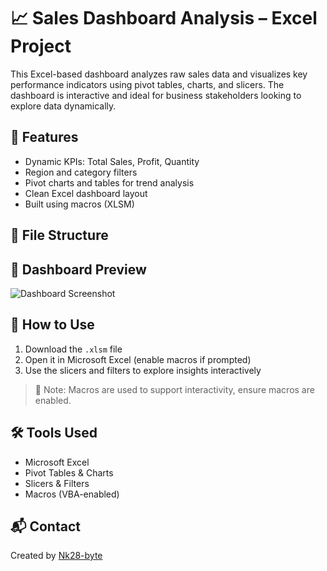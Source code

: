 # 📈 Sales Dashboard Analysis – Excel Project

This Excel-based dashboard analyzes raw sales data and visualizes key performance indicators using pivot tables, charts, and slicers. The dashboard is interactive and ideal for business stakeholders looking to explore data dynamically.

## 📌 Features

- Dynamic KPIs: Total Sales, Profit, Quantity
- Region and category filters
- Pivot charts and tables for trend analysis
- Clean Excel dashboard layout
- Built using macros (XLSM)

## 📁 File Structure


## 📸 Dashboard Preview

![Dashboard Screenshot](images/sales_dashboard_preview.png)

## 🚀 How to Use

1. Download the `.xlsm` file
2. Open it in Microsoft Excel (enable macros if prompted)
3. Use the slicers and filters to explore insights interactively

> 📌 Note: Macros are used to support interactivity, ensure macros are enabled.

## 🛠️ Tools Used

- Microsoft Excel
- Pivot Tables & Charts
- Slicers & Filters
- Macros (VBA-enabled)

## 📬 Contact

Created by [Nk28-byte](https://github.com/Nk28-byte)
